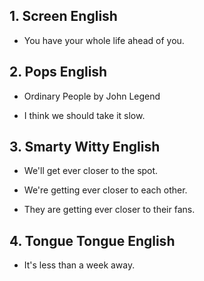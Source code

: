 ## 1. Screen English

- You have your whole life ahead of you.

## 2. Pops English

- Ordinary People by John Legend

- I think we should take it slow.

## 3. Smarty Witty English

- We'll get ever closer to the spot.

- We're getting ever closer to each other.

- They are getting ever closer to their fans.

## 4. Tongue Tongue English

- It's less than a week away.
